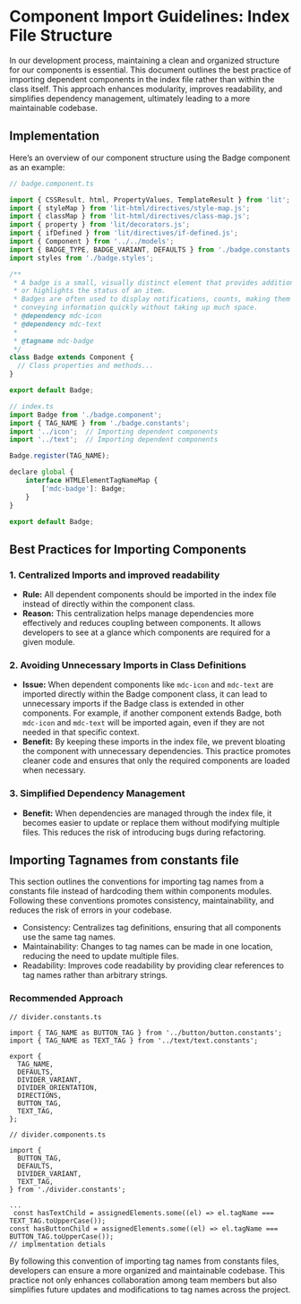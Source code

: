 # Component Import Guidelines: Index File Structure

In our development process, maintaining a clean and organized structure for our components is essential. This document outlines the best practice of importing dependent components in the index file rather than within the class itself. This approach enhances modularity, improves readability, and simplifies dependency management, ultimately leading to a more maintainable codebase.

## Implementation

Here’s an overview of our component structure using the Badge component as an example:

```js
// badge.component.ts

import { CSSResult, html, PropertyValues, TemplateResult } from 'lit';
import { styleMap } from 'lit-html/directives/style-map.js';
import { classMap } from 'lit-html/directives/class-map.js';
import { property } from 'lit/decorators.js';
import { ifDefined } from 'lit/directives/if-defined.js';
import { Component } from '../../models';
import { BADGE_TYPE, BADGE_VARIANT, DEFAULTS } from './badge.constants';
import styles from './badge.styles';

/**
 * A badge is a small, visually distinct element that provides additional information
 * or highlights the status of an item.
 * Badges are often used to display notifications, counts, making them a useful tool for
 * conveying information quickly without taking up much space.
 * @dependency mdc-icon
 * @dependency mdc-text
 *
 * @tagname mdc-badge
 */
class Badge extends Component {
  // Class properties and methods...
}

export default Badge;
```

```js
// index.ts
import Badge from './badge.component';
import { TAG_NAME } from './badge.constants';
import '../icon';  // Importing dependent components
import '../text';  // Importing dependent components

Badge.register(TAG_NAME);

declare global {
    interface HTMLElementTagNameMap {
        ['mdc-badge']: Badge;
    }
}

export default Badge;
```

## Best Practices for Importing Components

### 1. Centralized Imports and improved readability

- **Rule:** All dependent components should be imported in the index file instead of directly within the component class.
- **Reason:** This centralization helps manage dependencies more effectively and reduces coupling between components. It allows developers to see at a glance which components are required for a given module.

### 2. Avoiding Unnecessary Imports in Class Definitions

- **Issue:** When dependent components like `mdc-icon` and `mdc-text` are imported directly within the Badge component class, it can lead to unnecessary imports if the Badge class is extended in other components. For example, if another component extends Badge, both `mdc-icon` and `mdc-text` will be imported again, even if they are not needed in that specific context.
- **Benefit:** By keeping these imports in the index file, we prevent bloating the component with unnecessary dependencies. This practice promotes cleaner code and ensures that only the required components are loaded when necessary.

### 3. Simplified Dependency Management

- **Benefit:** When dependencies are managed through the index file, it becomes easier to update or replace them without modifying multiple files. This reduces the risk of introducing bugs during refactoring.

## Importing Tagnames from constants file

This section outlines the conventions for importing tag names from a constants file instead of hardcoding them within components modules. Following these conventions promotes consistency, maintainability, and reduces the risk of errors in your codebase.

- Consistency: Centralizes tag definitions, ensuring that all components use the same tag names.
- Maintainability: Changes to tag names can be made in one location, reducing the need to update multiple files.
- Readability: Improves code readability by providing clear references to tag names rather than arbitrary strings.

### Recommended Approach

```
// divider.constants.ts

import { TAG_NAME as BUTTON_TAG } from '../button/button.constants';
import { TAG_NAME as TEXT_TAG } from '../text/text.constants';

export {
  TAG_NAME,
  DEFAULTS,
  DIVIDER_VARIANT,
  DIVIDER_ORIENTATION,
  DIRECTIONS,
  BUTTON_TAG,
  TEXT_TAG,
};
```

```
// divider.components.ts 

import {
  BUTTON_TAG,
  DEFAULTS,
  DIVIDER_VARIANT,
  TEXT_TAG,
} from './divider.constants';

... 
 const hasTextChild = assignedElements.some((el) => el.tagName === TEXT_TAG.toUpperCase());
const hasButtonChild = assignedElements.some((el) => el.tagName === BUTTON_TAG.toUpperCase());
// implmentation detials
```

By following this convention of importing tag names from constants files, developers can ensure a more organized and maintainable codebase. This practice not only enhances collaboration among team members but also simplifies future updates and modifications to tag names across the project.

